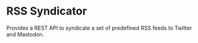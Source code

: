 # RSS Syndicator

Provides a REST API to syndicate a set of predefined RSS feeds to Twitter and Mastodon.
